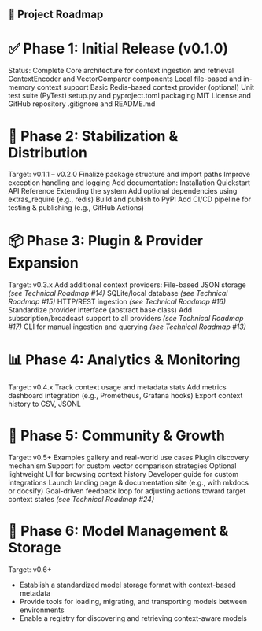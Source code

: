 ## 📍 Project Roadmap

# ✅ Phase 1: Initial Release (v0.1.0)
Status: Complete
Core architecture for context ingestion and retrieval
ContextEncoder and VectorComparer components
Local file-based and in-memory context support
Basic Redis-based context provider (optional)
Unit test suite (PyTest)
setup.py and pyproject.toml packaging
MIT License and GitHub repository
.gitignore and README.md
# 🚧 Phase 2: Stabilization & Distribution
Target: v0.1.1 – v0.2.0
Finalize package structure and import paths
Improve exception handling and logging
Add documentation:
Installation
Quickstart
API Reference
Extending the system
Add optional dependencies using extras_require (e.g., redis)
Build and publish to PyPI
Add CI/CD pipeline for testing & publishing (e.g., GitHub Actions)
# 📦 Phase 3: Plugin & Provider Expansion
Target: v0.3.x
Add additional context providers:
File-based JSON storage *(see Technical Roadmap #14)*
SQLite/local database *(see Technical Roadmap #15)*
HTTP/REST ingestion *(see Technical Roadmap #16)*
Standardize provider interface (abstract base class)
Add subscription/broadcast support to all providers *(see Technical Roadmap #17)*
CLI for manual ingestion and querying *(see Technical Roadmap #13)*
# 📊 Phase 4: Analytics & Monitoring
Target: v0.4.x
Track context usage and metadata stats
Add metrics dashboard integration (e.g., Prometheus, Grafana hooks)
Export context history to CSV, JSONL
# 🚀 Phase 5: Community & Growth
Target: v0.5+
Examples gallery and real-world use cases
Plugin discovery mechanism
Support for custom vector comparison strategies
Optional lightweight UI for browsing context history
Developer guide for custom integrations
Launch landing page & documentation site (e.g., with mkdocs or docsify)
Goal-driven feedback loop for adjusting actions toward target context states *(see Technical Roadmap #24)*

# 🧠 Phase 6: Model Management & Storage
Target: v0.6+
- Establish a standardized model storage format with context-based metadata
- Provide tools for loading, migrating, and transporting models between environments
- Enable a registry for discovering and retrieving context-aware models
